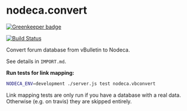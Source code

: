 nodeca.convert
==============

[![Greenkeeper badge](https://badges.greenkeeper.io/nodeca/nodeca.vbconvert.svg)](https://greenkeeper.io/)

[![Build Status](https://travis-ci.org/nodeca/nodeca.vbconvert.svg?branch=master)](https://travis-ci.org/nodeca/nodeca.vbconvert)

Convert forum database from vBulletin to Nodeca.

See details in `IMPORT.md`.


__Run tests for link mapping:__

```sh
NODECA_ENV=development ./server.js test nodeca.vbconvert
```

Link mapping tests are only run if you have a database with a real data. Otherwise (e.g. on travis) they are skipped entirely.
